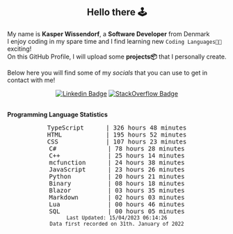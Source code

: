 ## <p align="center">Hello there 🕹️</p>

My name is **Kasper Wissendorf**, a **Software Developer** from Denmark<br/>
I enjoy coding in my spare time and I find learning new `Coding Languages👨‍💻` exciting!<br/>
On this GitHub Profile, I will upload some **projects📦** that I personally create.

Below here you will find some of my *socials* that you can use to get in contact with me! 

<div align="center">
  
[![Linkedin Badge](https://img.shields.io/badge/-LinkedIn-blue?style=flat-square&logo=Linkedin&logoColor=white)](https://www.linkedin.com/in/kasper-wissendorf-7279011b6/)
[![StackOverflow Badge](https://img.shields.io/badge/-Stack%20Overflow-FE7A16?style=flat-square&logo=Stack-Overflow&logoColor=white)](https://stackoverflow.com/users/18100435/kasper-wissendorf)
</div>

<br>
<strong>Programming Language Statistics</strong>
<br>
<div align="center">
<pre>
TypeScript      | 326 hours 48 minutes
HTML            | 195 hours 52 minutes
CSS             | 107 hours 23 minutes
C#              | 78 hours 28 minutes
C++             | 25 hours 14 minutes
mcfunction      | 24 hours 38 minutes
JavaScript      | 23 hours 26 minutes
Python          | 20 hours 21 minutes
Binary          | 08 hours 18 minutes
Blazor          | 03 hours 35 minutes
Markdown        | 02 hours 03 minutes
Lua             | 00 hours 46 minutes
SQL             | 00 hours 05 minutes
<sub>Last Updated: 15/04/2023 06:14:26</sub>
<sub>Data first recorded on 31th. January of 2022</sub>
</pre>
</div>

